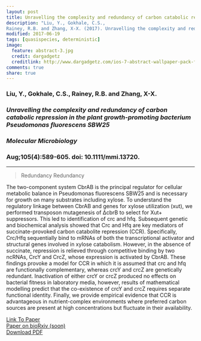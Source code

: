 ```yaml
---
layout: post
title: Unravelling the complexity and redundancy of carbon catabolic repression in the plant growth‐promoting bacterium Pseudomonas fluorescens SBW25
description: "Liu, Y., Gokhale, C.S.,
Rainey, R.B. and Zhang, X-X. (2017). Unravelling the complexity and redundancy of carbon catabolic repression in the plant growth‐promoting bacterium Pseudomonas fluorescens SBW25, Molecular Microbiology"
modified: 2017-06-19
tags: [quasispecies, deterministic]
image:
  feature: abstract-3.jpg
  credit: dargadgetz
  creditlink: http://www.dargadgetz.com/ios-7-abstract-wallpaper-pack-for-iphone-5-and-ipod-touch-retina/
comments: true
share: true
---
```


### Liu, Y., Gokhale, C.S., Rainey, R.B. and Zhang, X-X.

### *Unravelling the complexity and redundancy of carbon catabolic repression in the plant growth‐promoting bacterium Pseudomonas fluorescens SBW25*

### *Molecular Microbiology*

### Aug;105(4):589-605. doi: 10.1111/mmi.13720.

***

> Redundancy
> Redundancy


The two-component system CbrAB is the principal regulator for cellular metabolic balance in Pseudomonas fluorescens SBW25 and is necessary for growth on many substrates including xylose. To understand the regulatory linkage between CbrAB and genes for xylose utilization (xut), we performed transposon mutagenesis of ΔcbrB to select for Xut+ suppressors. This led to identification of crc and hfq. Subsequent genetic and biochemical analysis showed that Crc and Hfq are key mediators of succinate-provoked carbon catabolite repression (CCR). Specifically, Crc/Hfq sequentially bind to mRNAs of both the transcriptional activator and structural genes involved in xylose catabolism. However, in the absence of succinate, repression is relieved through competitive binding by two ncRNAs, CrcY and CrcZ, whose expression is activated by CbrAB. These findings provoke a model for CCR in which it is assumed that crc and hfq are functionally complementary, whereas crcY and crcZ are genetically redundant. Inactivation of either crcY or crcZ produced no effects on bacterial fitness in laboratory media, however, results of mathematical modelling predict that the co-existence of crcY and crcZ requires separate functional identity. Finally, we provide empirical evidence that CCR is advantageous in nutrient-complex environments where preferred carbon sources are present at high concentrations but fluctuate in their availability.

<div markdown="0"><a href="http://onlinelibrary.wiley.com/doi/10.1111/mmi.13720/full" class="btn btn-success">Link To Paper</a></div>

<div markdown="0"><a href="#" class="btn btn-success">Paper on bioRxiv (soon)</a></div>

<div markdown="0"><a href="{{ site.url }}/papers/Liu_MolMicro_2017.pdf" class="btn btn-info">Download PDF</a></div>
